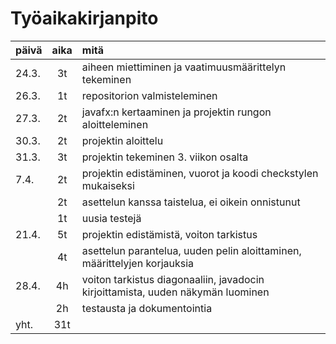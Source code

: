 # Työaikakirjanpito

| päivä   | aika   | mitä     |
|---------|:------:|:---------|
|24.3.    |3t      | aiheen miettiminen ja vaatimuusmäärittelyn tekeminen |
|26.3.    |1t      | repositorion valmisteleminen |
|27.3.    | 2t      | javafx:n kertaaminen ja projektin rungon aloitteleminen |
|30.3.   | 2t   | projektin aloittelu |
|31.3.   | 3t | projektin tekeminen 3. viikon osalta |
|7.4.   | 2t | projektin edistäminen, vuorot ja koodi checkstylen mukaiseksi|
|       | 2t | asettelun kanssa taistelua, ei oikein onnistunut |
|       | 1t | uusia testejä |
|21.4.  | 5t | projektin edistämistä, voiton tarkistus |
|       | 4t | asettelun parantelua, uuden pelin aloittaminen, määrittelyjen korjauksia | 
| 28.4.| 4h | voiton tarkistus diagonaaliin, javadocin kirjoittamista, uuden näkymän luominen|
| | 2h | testausta ja dokumentointia |
| yht. | 31t | |
